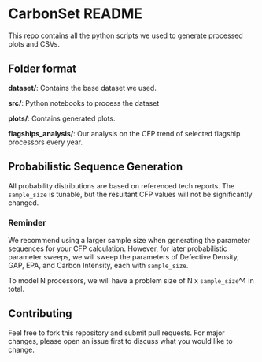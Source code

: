 # CarbonSet README
This repo contains all the python scripts we used to generate processed plots and CSVs.

## Folder format

**dataset/**: Contains the base dataset we used.

**src/**: Python notebooks to process the dataset

**plots/**: Contains generated plots.

**flagships_analysis/**: Our analysis on the CFP trend of selected flagship processors every year.


## Probabilistic Sequence Generation

All probability distributions are based on referenced tech reports. The `sample_size` is tunable, but the resultant CFP values will not be significantly changed.

### Reminder

We recommend using a larger sample size when generating the parameter sequences for your CFP calculation. However, for later probabilistic parameter sweeps, we will sweep the parameters of Defective Density, GAP, EPA, and Carbon Intensity, each with `sample_size`.

To model N processors, we will have a problem size of N x `sample_size`^4 in total.

## Contributing

Feel free to fork this repository and submit pull requests. For major changes, please open an issue first to discuss what you would like to change.

